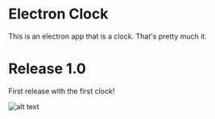# Electron Clock

This is an electron app that is a clock. That's pretty much it.


# Release 1.0

First release with the first clock!

![alt text](https://cdn.rawgit.com/Thriller-Film-Productions/Electron-Clock/fd6e5f6b/pictures/First%20clock.png "Picture of first clock")

